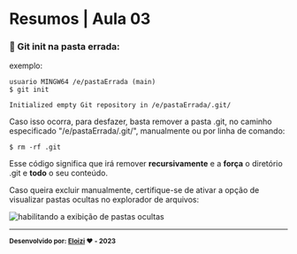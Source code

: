 
# Resumos | Aula 03

### 📁 Git init na pasta errada:
exemplo:

```
usuario MINGW64 /e/pastaErrada (main)
$ git init

Initialized empty Git repository in /e/pastaErrada/.git/
```

Caso isso ocorra, para desfazer, basta remover a pasta .git, no caminho especificado "/e/pastaErrada/.git/", manualmente ou por linha de comando:

```
$ rm -rf .git
```

Esse código significa que irá remover <b>recursivamente</b> e a <b>força</b> o diretório .git e <b>todo</b> o seu conteúdo.

Caso queira excluir manualmente, certifique-se de ativar a opção de visualizar pastas ocultas no explorador de arquivos:

![habilitando a exibição de pastas ocultas](https://cdn1.gnarususercontent.com.br/1/787994/e3ca8a0c-6a1f-4652-9ba8-21b1fb5431cc.png)

---

<sub><b>Desenvolvido por: [Eloizi](https://github.com/Eloizi/gitHub-DIO) ❤️ - 2023</b></sub></a>






